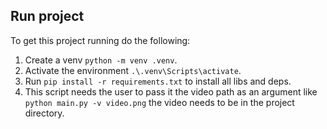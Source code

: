 ## Run project

To get this project running do the following:
1. Create a venv `python -m venv .venv`.
2. Activate the environment `.\.venv\Scripts\activate`.
3. Run `pip install -r requirements.txt` to install all libs and deps.
4. This script needs the user to pass it the video path as an argument like `python main.py -v video.png` the video needs to be in the project directory.
